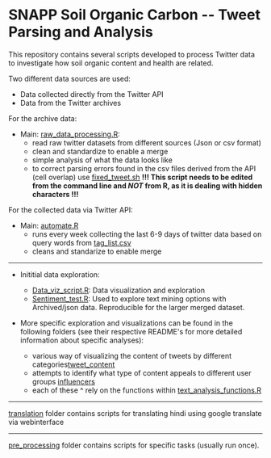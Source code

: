 # SNAPP Soil Organic Carbon -- Tweet Parsing and Analysis 

This repository contains several scripts developed to process Twitter data to investigate how soil organic content and health are related.

Two different data sources are used:

- Data collected directly from the Twitter API 
- Data from the Twitter archives

For the archive data:

- Main: [raw_data_processing.R](raw_data_processing.R):
  - read raw twitter datasets from different sources (Json or csv format) 
  - clean and standardize to enable a merge
  - simple analysis of what the data looks like 
  - to correct parsing errors found in the csv files derived from the API (cell overlap) use [fixed_tweet.sh](fixed_tweet.sh)
    **!!! This script needs to be edited from the command line and _NOT_ from R, as it is dealing with hidden characters !!!**

For the collected data via Twitter API:

- Main: [automate.R](automate.R) 
  - runs every week collecting the last 6-9 days of twitter data based on query words from [tag_list.csv](tag_list.csv)
  - cleans and standarize to enable merge
  
*** 

- Inititial data exploration: 
  - [Data_viz_script.R](Data_viz_script.R): Data visualization and exploration
  - [Sentiment_test.R](sentiment_test.R): Used to explore text mining options with Archived/json data. Reproducible for the larger merged dataset.

- More specific exploration and visualizations can be found in the following folders (see their respective README's for more detailed information about specific analyses):
  - various way of visualizing the content of tweets by different categories[tweet_content](https://github.com/Science-for-Nature-and-People/soc-twitter/tree/master/tweet_content) 
  - attempts to identify what type of content appeals to different user groups [influencers](https://github.com/Science-for-Nature-and-People/soc-twitter/tree/master/influencers)
  - each of these ^ rely on the functions within [text_analysis_functions.R](https://github.com/Science-for-Nature-and-People/soc-twitter/blob/master/text_analysis_functions.R)
  
***       
      
[translation](https://github.com/Science-for-Nature-and-People/soc-twitter/tree/master/translation) folder contains scripts for translating hindi using google translate via webinterface

*** 

[pre_processing](https://github.com/jeremyknox-ucsb/soc-twitter/tree/master/pre_processing) folder contains scripts for specific tasks (usually run once). 
